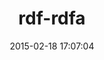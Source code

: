 ---
layout: post
title:  "rdf-rdfa"
repo:   "ruby-rdf/rdf-rdfa"
date:   2015-02-18 17:07:04
gemurl: http://ruby-rdf.github.com/rdf-rdfa
---